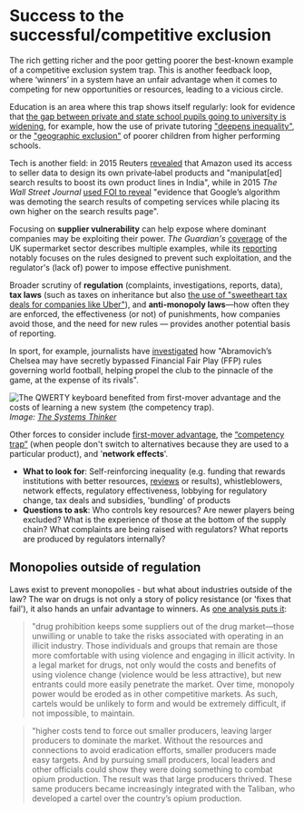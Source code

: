 # Success to the successful/competitive exclusion

The rich getting richer and the poor getting poorer the best-known example of a competitive exclusion system trap. This is another feedback loop, where ‘winners’ in a system have an unfair advantage when it comes to competing for new opportunities or resources, leading to a vicious circle.

Education is an area where this trap shows itself regularly: look for evidence that [the gap between private and state school pupils going to university is widening](https://www.independent.co.uk/news/uk/gap-england-department-for-education-government-data-b2634966.html), for example, how the use of private tutoring ["deepens inequality"](https://inews.co.uk/news/education/gcse-results-face-national-scandal-of-inequality-as-post-covid-boom-in-private-tuition-deepens-division-2567907), or the ["geographic exclusion"](https://www.theguardian.com/education/2023/mar/01/england-poorer-pupils-face-exclusion-from-top-state-schools-study) of poorer children from higher performing schools.

Tech is another field: in 2015 Reuters [revealed](https://www.reuters.com/legal/litigation/amazon-copied-products-rigged-search-results-promote-its-own-brands-documents-2021-10-13/) that Amazon used its access to seller data to design its own private‑label products and "manipulat[ed] search results to boost its own product lines in India", while in 2015 *The Wall Street Journal* [used FOI to reveal](https://www.wsj.com/articles/inside-the-u-s-antitrust-probe-of-google-1426793274) "evidence that Google’s algorithm was demoting the search results of competing services while placing its own higher on the search results page".

Focusing on **supplier vulnerability** can help expose where dominant companies may be exploiting their power. *The Guardian's* [coverage](https://www.theguardian.com/small-business-network/2015/jun/25/tesco-supermarkets-behaving-badly-suppliers?utm_source=chatgpt.com) of the UK supermarket sector describes multiple examples, while its [reporting](https://www.theguardian.com/business/2015/feb/05/supermarket-watchdog-inquiry-tesco-treatment-suppliers) notably focuses on the rules designed to prevent such exploitation, and the regulator's (lack of) power to impose effective punishment.

Broader scrutiny of **regulation** (complaints, investigations, reports, data), **tax laws** (such as taxes on inheritance but also [the use of "sweetheart tax deals for companies like Uber"](https://www.icij.org/investigations/uber-files/uber-tax-havens-dodge-drivers/)), and **anti-monopoly laws**—how often they are enforced, the effectiveness (or not) of punishments, how companies avoid those, and the need for new rules — provides another potential basis of reporting.

In sport, for example, journalists have [investigated](https://www.thebureauinvestigates.com/stories/2023-11-15/roman-abramovichs-hidden-football-deals-during-chelseas-time-at-the-top) how "Abramovich’s Chelsea may have secretly bypassed Financial Fair Play (FFP) rules governing world football, helping propel the club to the pinnacle of the game, at the expense of its rivals".

![The QWERTY keyboard benefited from first-mover advantage and the costs of learning a new system (the competency trap).](https://thesystemsthinker.com/wp-content/uploads/images/volume-4/originally-designed-to-slow-typists.jpg)  
*Image: [The Systems Thinker](https://thesystemsthinker.com/using-success-to-the-successful-to-avoid-competency-traps/)*

Other forces to consider include [first-mover advantage](https://en.wikipedia.org/wiki/First-mover_advantage), the [“competency trap”](https://thesystemsthinker.com/using-success-to-the-successful-to-avoid-competency-traps/) (when people don't switch to alternatives because they are used to a particular product), and '**network effects**'.

- **What to look for**: Self-reinforcing inequality (e.g. funding that rewards institutions with better resources, [reviews](https://parliamentnews.co.uk/nhs-review-based-funding-plan-raises-concerns) or results), whistleblowers, network effects, regulatory effectiveness, lobbying for regulatory change, tax deals and subsidies, 'bundling' of products
- **Questions to ask**: Who controls key resources? Are newer players being excluded? What is the experience of those at the bottom of the supply chain? What complaints are being raised with regulators? What reports are produced by regulators internally?

## Monopolies outside of regulation

Laws exist to prevent monopolies - but what about industries outside of the law? The war on drugs is not only a story of policy resistance (or 'fixes that fail'), it also hands an unfair advantage to winners. As [one analysis puts it](https://www.cato.org/policy-analysis/four-decades-counting-continued-failure-war-drugs): 

> "drug prohibition keeps some suppliers out of the drug market—those unwilling or unable to take the risks associated with operating in an illicit industry. Those individuals and groups that remain are those more comfortable with using violence and engaging in illicit activity. In a legal market for drugs, not only would the costs and benefits of using violence change (violence would be less attractive), but new entrants could more easily penetrate the market. Over time, monopoly power would be eroded as in other competitive markets. As such, cartels would be unlikely to form and would be extremely difficult, if not impossible, to maintain.

> "higher costs tend to force out smaller producers, leaving larger producers to dominate the market. Without the resources and connections to avoid eradication efforts, smaller producers made easy targets. And by pursuing small producers, local leaders and other officials could show they were doing something to combat opium production. The result was that large producers thrived. These same producers became increasingly integrated with the Taliban, who developed a cartel over the country’s opium production.

